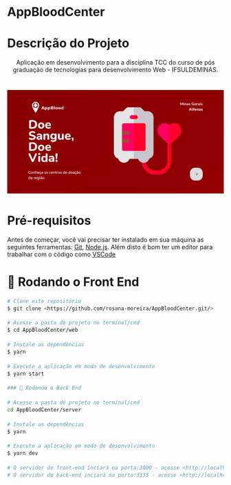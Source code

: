 # AppBloodCenter
# Descrição do Projeto
<p align="center">
Aplicação em desenvolvimento para a disciplina TCC do curso de pós graduação de tecnologias para desenvolvimento Web - IFSULDEMINAS.
</p>

<h1 align="center">
  <img alt="logo" title="#logo" src="./assets/git.png" />
</h1>

# Pré-requisitos

Antes de começar, você vai precisar ter instalado em sua máquina as seguintes ferramentas:
[Git](https://git-scm.com), [Node.js](https://nodejs.org/en/). 
Além disto é bom ter um editor para trabalhar com o código como [VSCode](https://code.visualstudio.com/)

# 🎲 Rodando o Front End

```bash
# Clone este repositório
$ git clone <https://github.com/rosana-moreira/AppBloodCenter.git/>

# Acesse a pasta do projeto no terminal/cmd
$ cd AppBloodCenter/web

# Instale as dependências
$ yarn

# Execute a aplicação em modo de desenvolvimento
$ yarn start

### 🎲 Rodando o Back End

# Acesse a pasta do projeto no terminal/cmd
cd AppBloodCenter/server

# Instale as dependências
$ yarn

# Execute a aplicação em modo de desenvolvimento
$ yarn dev

# O servidor do front-end inciará na porta:3000 - acesse <http://localhost:3000>
# O servidor do back-end inciará na porta:3333 - acesse <http://localhost:3333>

```
